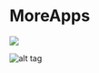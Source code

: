 # MoreApps

[![](https://jitpack.io/v/paveltech/MoreApps.svg)](https://jitpack.io/#paveltech/MoreApps)


![alt tag](https://raw.githubusercontent.com/paveltech/MoreApps/master/screen%20shot.png   "Description goes here")
